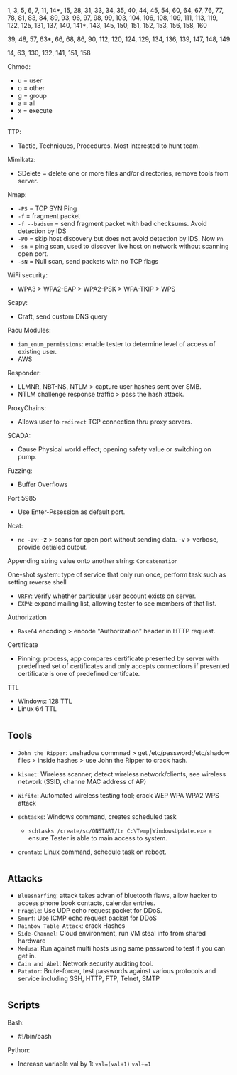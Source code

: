 1, 3, 5, 6, 7, 11, 14*, 15, 28, 31, 33, 34, 35, 40, 44, 45, 54, 60, 64, 67, 76, 77, 78, 81, 83, 84, 89, 93, 96, 97, 98, 99, 103, 104, 106, 108, 109, 111, 113, 119, 122, 125, 131, 137, 140, 141*, 143, 145, 150, 151, 152, 153, 156, 158, 160

39, 48, 57, 63*, 66, 68, 86, 90, 112, 120, 124, 129, 134, 136, 139, 147, 148, 149

14, 63, 130, 132, 141, 151, 158




Chmod:
- u = user
- o = other
- g = group
- a = all
- x = execute
- 

TTP:
- Tactic, Techniques, Procedures. Most interested to hunt team.

Mimikatz:
- SDelete = delete one or more files and/or directories, remove tools from server.

Nmap:
- `-PS` = TCP SYN Ping
- `-f` = fragment packet
- `-f --badsum` = send fragment packet with bad checksums. Avoid detection by IDS
- `-P0` = skip host discovery but does not avoid detection by IDS. Now `Pn`
- `-sn` = ping scan, used to discover live host on network without scanning open port.
- `-sN` = Null scan, send packets with no TCP flags

WiFi security:
- WPA3 > WPA2-EAP > WPA2-PSK > WPA-TKIP > WPS

Scapy:
- Craft, send custom DNS query

Pacu Modules:
- `iam_enum_permissions`: enable tester to determine level of access of existing user.
- AWS

Responder:
- LLMNR, NBT-NS, NTLM > capture user hashes sent over SMB.
- NTLM challenge response traffic > pass the hash attack.

ProxyChains:
- Allows user to `redirect` TCP connection thru proxy servers.

SCADA:
- Cause Physical world effect; opening safety value or switching on pump.

Fuzzing:
- Buffer Overflows

Port 5985
- Use Enter-Pssession as default port.

Ncat:
- `nc -zv`: -z > scans for open port without sending data. -v > verbose, provide detialed output.

Appending string value onto another string: `Concatenation`

One-shot system: type of service that only run once, perform task such as setting reverse shell

- `VRFY`: verify whether particular user account exists on server.
- `EXPN`: expand mailing list, allowing tester to see members of that list.

Authorization
- `Base64` encoding > encode "Authorization" header in HTTP request.

Certificate
- Pinning: process, app compares certificate presented by server with predefined set of certificates and only accepts connections if presented certificate is one of predefined certifcate.

TTL
- Windows: 128 TTL
- Linux 64 TTL

#

## Tools

- `John the Ripper`: unshadow commnad > get /etc/password;/etc/shadow files > inside hashes > use John the Ripper to crack hash.
- `kismet`: Wireless scanner, detect wireless network/clients, see wireless network (SSID, channe MAC address of AP)
- `Wifite`: Automated wireless testing tool; crack WEP WPA WPA2 WPS attack

- `schtasks`: Windows command, creates scheduled task
  - `schtasks /create/sc/ONSTART/tr C:\Temp|WindowsUpdate.exe` = ensure Tester is able to main access to system.
- `crontab`: Linux command, schedule task on reboot.

#

## Attacks

- `Bluesnarfing`: attack takes advan of bluetooth flaws, allow hacker to access phone book contacts, calendar entries.
- `Fraggle`: Use UDP echo request packet for DDoS.
- `Smurf`: Use ICMP echo request packet for DDoS
- `Rainbow Table Attack`: crack Hashes
- `Side-Channel`: Cloud environment, run VM steal info from shared hardware
- `Medusa`: Run against multi hosts using same password to test if you can get in.
- `Cain and Abel`: Network security auditing tool.
- `Patator`: Brute-forcer, test passwords against various protocols and service including SSH, HTTP, FTP, Telnet, SMTP

#

## Scripts

Bash: 
- #!/bin/bash 

Python:
- Increase variable val by 1: `val=(val+1)` `val+=1`

